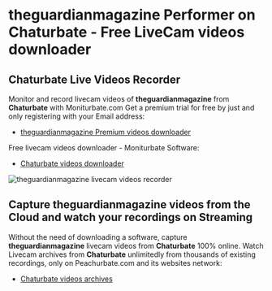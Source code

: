 # theguardianmagazine Performer on Chaturbate - Free LiveCam videos downloader

## Chaturbate Live Videos Recorder

Monitor and record livecam videos of **theguardianmagazine** from **Chaturbate** with Moniturbate.com
Get a premium trial for free by just and only registering with your Email address:
* [theguardianmagazine Premium videos downloader](https://moniturbate.com/request-demo-licence-key.html)

Free livecam videos downloader - Moniturbate Software:
* [Chaturbate videos downloader](https://moniturbate.com/moniturbate-download-software.html)

![theguardianmagazine livecam videos recorder](https://peachurnet.com/templates/moniturbate-software.png)


## Capture theguardianmagazine videos from the Cloud and watch your recordings on Streaming

Without the need of downloading a software, capture **theguardianmagazine** livecam videos from **Chaturbate** 100% online.
Watch Livecam archives from **Chaturbate** unlimitedly from thousands of existing recordings, only on Peachurbate.com and its websites network:
* [Chaturbate videos archives](https://peachurnet.com/)